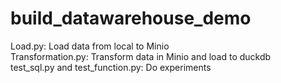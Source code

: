 # build_datawarehouse_demo
Load.py: Load data from local to Minio <br />
Transformation.py: Transform data in Minio and load to duckdb <br />
test_sql.py and test_function.py: Do experiments
